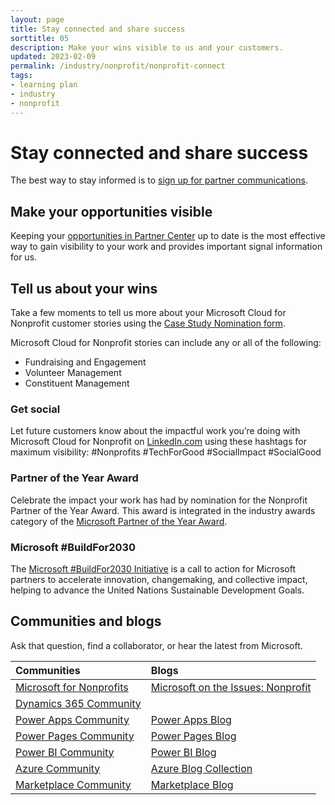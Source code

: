 ```yaml
---
layout: page
title: Stay connected and share success
sorttitle: 05
description: Make your wins visible to us and your customers.
updated: 2023-02-09
permalink: /industry/nonprofit/nonprofit-connect
tags:
- learning plan
- industry
- nonprofit
---
```


# Stay connected and share success
The best way to stay informed is to [sign up for partner communications](https://nonprofits.tsi.microsoft.com/EN-US/Microsoft-Cloud-for-Nonprofit-Sign-to-stay-Informed/).

## Make your opportunities visible
Keeping your [opportunities in Partner Center](https://learn.microsoft.com/en-us/partner-center/manage-co-sell-opportunities) up to date is the most effective way to gain visibility to your work and provides important signal information for us.

## Tell us about your wins
Take a few moments to tell us more about your Microsoft Cloud for Nonprofit customer stories using the [Case Study Nomination form](https://forms.office.com/r/77NnUEB8sa).

Microsoft Cloud for Nonprofit stories can include any or all of the following:
 - Fundraising and Engagement
 - Volunteer Management
 - Constituent Management

### Get social
Let future customers know about the impactful work you’re doing with Microsoft Cloud for Nonprofit on [LinkedIn.com](https://www.linkedin.com/) using these hashtags for maximum visibility: #Nonprofits #TechForGood #SocialImpact #SocialGood

### Partner of the Year Award
Celebrate the impact your work has had by nomination for the Nonprofit Partner of the Year Award. This award is integrated in the industry awards category of the [Microsoft Partner of the Year Award](https://partner.microsoft.com/en-us/inspire/awards).

### Microsoft #BuildFor2030
The [Microsoft #BuildFor2030 Initiative](https://partner.microsoft.com/en-US/solutions/buildfor2030) is a call to action for Microsoft partners to accelerate innovation, changemaking, and collective impact, helping to advance the United Nations Sustainable Development Goals.

## Communities and blogs
Ask that question, find a collaborator, or hear the latest from Microsoft.

Communities | Blogs
:---|:---
[Microsoft for Nonprofits](https://techcommunity.microsoft.com/t5/microsoft-for-nonprofits/ct-p/MicrosoftforNonprofits) | [Microsoft on the Issues: Nonprofit](https://blogs.microsoft.com/on-the-issues?s=nonprofit)
[Dynamics 365 Community](https://community.dynamics.com/) | 
[Power Apps Community](https://powerusers.microsoft.com/t5/Power-Apps-Community/ct-p/PowerApps1) | [Power Apps Blog](https://powerapps.microsoft.com/en-us/blog/)
[Power Pages Community](https://powerusers.microsoft.com/t5/Microsoft-Power-Pages-Community/ct-p/MPPCommunity) | [Power Pages Blog](https://powerpages.microsoft.com/en-us/blog/)
[Power BI Community](https://community.powerbi.com/) | [Power BI Blog](https://powerbi.microsoft.com/en-us/blog/)
[Azure Community](https://techcommunity.microsoft.com/t5/azure/ct-p/Azure) | [Azure Blog Collection](https://techcommunity.microsoft.com/t5/custom/page/page-id/Blogs)
[Marketplace Community](https://techcommunity.microsoft.com/t5/marketplace/ct-p/Marketplace) | [Marketplace Blog](https://techcommunity.microsoft.com/t5/marketplace-blog/bg-p/Marketplace-Blog)
